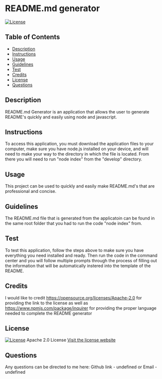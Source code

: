
  # README.md generator
    
[![License](https://img.shields.io/badge/License-Apache%202.0-blue.svg)](https://opensource.org/licenses/Apache-2.0)

## Table of Contents
* [Description](#description)
* [Instructions](#instructions)
* [Usage](#usage)
* [Guidelines](#guidelines)
* [Test](#test)
* [Credits](#credits)
* [License](#license)
* [Questions](#questions)


## Description
README.md Generator is an application that allows the user to generate README's quickly and easily using node and javascript.

## Instructions
To access this application, you must download the application files to your computer, make sure you have node.js installed on your device, and will need to make your way to the directory in which the file is located. From there you will need to run "node index" from the "develop" directory.

## Usage
This project can be used to quickly and easily make README.md's that are professional and concise.

## Guidelines
The README.md file that is generated from the applicatoin can be found in the same root folder that you had to run the code "node index" from.

## Test
To test this application, follow the steps above to make sure you have everything you need installed and ready. Then run the code in the command center and you will follow multiple prompts through the process of filling out the information that will be automatically instered into the template of the README. 

## Credits
I would like to credit https://opensource.org/licenses/Apache-2.0 for providing the link to the license as well as https://www.npmjs.com/package/inquirer for providing the proper language needed to complete the README generator

## License
[![License](https://img.shields.io/badge/License-Apache%202.0-blue.svg)](https://opensource.org/licenses/Apache-2.0)
Apache 2.0 License
[Visit the license website](https://opensource.org/licenses/Apache-2.0)

## Questions
Any questions can be directed to me here: 
Github link - undefined
or
Email - undefined


